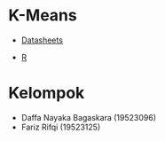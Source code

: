 # K-Means #

- [Datasheets](https://archive.ics.uci.edu/ml/datasets/Wholesale+customers)

- [R](https://rstudio.com/)
	

# Kelompok
  - Daffa Nayaka Bagaskara (19523096)
  - Fariz Rifqi (19523125)
